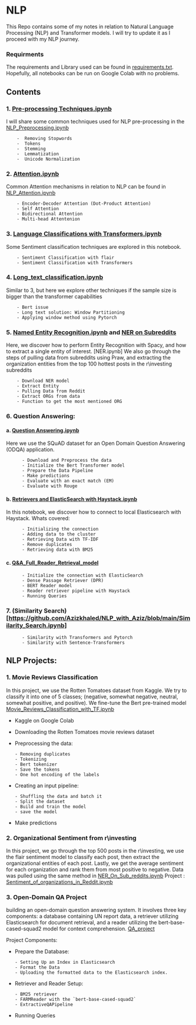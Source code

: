
# NLP
This Repo contains some of my notes in relation to Natural Language Processing (NLP) and Transformer models. I will try to update it as I proceed with my NLP journey.

### Requirments
The requirements and Library used can be found in [requirements.txt](https://github.com/Azizkhaled/NLP-with-Aziz/blob/main/requirements.txt). Hopefully, all notebooks can be run on Google Colab with no problems. 

## Contents
### 1. [Pre-processing Techniques.ipynb](https://github.com/Azizkhaled/NLP/blob/main/NLP_Preprocessing.ipynb)
I will share some common techniques used for NLP pre-processing in the 
[NLP_Preprocessing.ipynb](https://github.com/Azizkhaled/NLP-with-Aziz/blob/main/NLP_Preprocessing.ipynb)
          
        -  Removing Stopwords
        -  Tokens
        -  Stemming
        -  Lemmatization
        -  Unicode Normalization
    

### 2. [Attention.ipynb](https://github.com/Azizkhaled/NLP/blob/main/NLP_Attention.ipynb)
Common Attention mechanisms in relation to NLP can be found in [NLP_Attention.ipynb](https://github.com/Azizkhaled/NLP-with-Aziz/blob/main/NLP_Attention.ipynb)

        - Encoder-Decoder Attention (Dot-Product Attention)
        - Self Attention
        - Bidirectional Attention
        - Multi-head Attentenion

### 3. [Language Classifications with Transformers.ipynb](https://github.com/Azizkhaled/NLP/tree/main/Text_Classification/NLP_Language_Classification_Flair_Transformers.ipynb)
Some Sentiment classification techniques are explored in this notebook. 
        
        - Sentiment Classification with flair
        - Sentiment Classification with Transformers

### 4. [Long_text_classification.ipynb](https://github.com/Azizkhaled/NLP/tree/main/Text_Classification/Long_text_classification.ipynb)
Similar to 3, but here we explore other techniques if the sample size is bigger than the transformer capabilities 
        
        - Bert issue
        - Long text solution: Window Partitioning
        - Applying window method using Pytorch

### 5. [Named Entity Recognition.ipynb](https://github.com/Azizkhaled/NLP-with-Aziz/blob/main/NER.ipynb) and [NER on Subreddits](https://github.com/Azizkhaled/NLP-with-Aziz/blob/main/NER_On_Sub_reddits.ipynb)
Here, we discover how to perform Entity Recognition with Spacy, and how to extract a single entity of interest. [NER.ipynb]
We also go through the steps of pulling data from subreddits using Praw, and extracting the organization entities from the top 100 hottest posts in the r\investing subreddits 

        - Download NER model
        - Extract Entity
        - Pulling Data from Reddit
        - Extract ORGs from data
        - Function to get the most mentioned ORG

### 6. Question Answering:

#### a. [Question Answering.ipynb](https://github.com/Azizkhaled/NLP/tree/main/Qustions%20and%20Answers%20models/Question_Answering.ipynb)
Here we use the SQuAD dataset for an Open Domain Question Answering (ODQA) application. 

          - Download and Preprocess the data 
          - Initialize the Bert Transformer model
          - Prepare the Data Pipeline
          - Make predictions
          - Evaluate with an exact match (EM)
          - Evaluate with Rouge 

#### b. [Retrievers and ElasticSearch with Haystack.ipynb](https://github.com/Azizkhaled/NLP/tree/main/Qustions%20and%20Answers%20models/Q&A_Elasticsearch_Haystack_Retrivers.ipynb) 
In this notebook, we discover how to connect to local Elasticsearch with Haystack. Whats covered:

          - Initializing the connection
          - Adding data to the cluster
          - Retrieving Data with TF-IDF
          - Remove duplicates
          - Retrieving data with BM25

#### c. [Q&A_Full_Reader_Retrieval_model](https://github.com/Azizkhaled/NLP/tree/main/Qustions%20and%20Answers%20models/Q&A_Full_Reader_Retrieval_model.ipynb) 

          - Initialize the connection with ElasticSearch
          - Dense Passage Retriever (DPR)
          - BERT Reader model
          - Reader retriever pipeline with Haystack
          - Running Queries

### 7. (Similarity Search)[https://github.com/Azizkhaled/NLP_with_Aziz/blob/main/Similarity_Search.ipynb]

          - Similarity with Transformers and Pytorch
          - Similarity with Sentence-Transformers
  

## NLP Projects: 
### 1. Movie Reviews Classification
In this project, we use the Rotten Tomatoes dataset from Kaggle. We try to classify it into one of 5 classes; (negative, somewhat negative, neutral, somewhat positive, and positive). 
We fine-tune the Bert pre-trained model 
[Movie_Reviews_Classification_with_TF.ipynb](https://github.com/Azizkhaled/NLP/tree/main/Projects/Movie%20Reviews%20Classification/Movie_Reviews_Classification_with_TF.ipynb)

  - Kaggle on Google Colab
  - Downloading the Rotten Tomatoes movie reviews dataset
  - Preprocessing the data:
    
        - Removing duplicates
        - Tokenizing
        - Bert tokenizer
        - Save the tokens
        - One hot encoding of the labels
      
  - Creating an input pipeline:
    
        - Shuffling the data and batch it
        - Split the dataset
        - Build and train the model
        - save the model
  - Make predictions

### 2. Organizational Sentiment from r\investing
In this project, we go through the top 500 posts in the r\investing, we use the flair sentiment model to classify each post, then extract the organizational entities of each post. Lastly, we get the average sentiment for each organization and rank them from most positive to negative. Data was pulled using the same method in [NER_On_Sub_reddits.ipynb](https://github.com/Azizkhaled/NLP/tree/main/Projects/Organizational%20Sentiment%20from%20r%5Cinvesting/NER_On_Sub_reddits.ipynb) 
Project : [Sentiment_of_organizations_in_Reddit.ipynb](https://github.com/Azizkhaled/NLP/tree/main/Projects/Organizational%20Sentiment%20from%20r%5Cinvesting/Sentiment_of_organizations_in_Reddit.ipynb)

### 3. Open-Domain QA Project

building an open-domain question answering system. It involves three key components: a database containing UN report data, a retriever utilizing Elasticsearch for document retrieval, and a reader utilizing the bert-base-cased-squad2 model for context comprehension. [QA_project](https://github.com/Azizkhaled/NLP_with_Aziz/blob/main/Projects/QA_with_bert%26ElasticSearch/QA_project.ipynb) 

Project Components:
  - Prepare the Database: 

        - Setting Up an Index in Elasticsearch
        - Format the Data
        - Uploading the formatted data to the Elasticsearch index.
  
  - Retriever and Reader Setup: 
       
        - BM25 retriever
        - FARMReader with the `bert-base-cased-squad2`
        - ExtractiveQAPipeline
  
  - Running Queries
